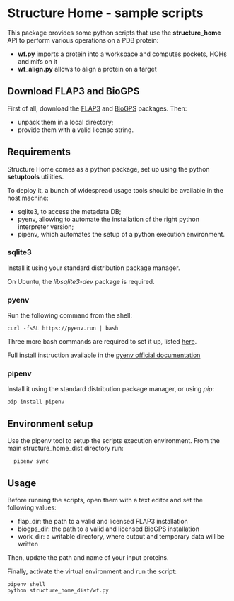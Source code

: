 # Structure Home - sample scripts

This package provides some python scripts that use the **structure_home** API to perform various operations on a PDB protein:

- **wf.py** imports a protein into a workspace and computes pockets, HOHs and mifs on it
- **wf_align.py** allows to align a protein on a target

## Download FLAP3 and BioGPS

First of all, download the [FLAP3](https://download.moldiscovery.com/FLAP3-25.01.32-rhel8.tar.gz)
and [BioGPS](https://download.moldiscovery.com/BioGPS-25.01.14-rhel8.tar.gz) packages. Then:

- unpack them in a local directory;
- provide them with a valid license string.

## Requirements

Structure Home comes as a python package, set up using the python **setuptools** utilities.

To deploy it, a bunch of widespread usage tools should be available in the 
host machine:

- sqlite3, to access the metadata DB;
- pyenv, allowing to automate the installation of the right python interpreter version;
- pipenv, which automates the setup of a python execution environment.

### sqlite3

Install it using your standard distribution package manager. 

On Ubuntu, the *libsqlite3-dev* package is required.

### pyenv

Run the following command from the shell:

```
curl -fsSL https://pyenv.run | bash
```

Three more bash commands are required to set it up, listed [here](https://github.com/pyenv/pyenv?tab=readme-ov-file#bash).

Full install instruction available in the [pyenv official documentation](https://github.com/pyenv/pyenv?tab=readme-ov-file#installation)

### pipenv

Install it using the standard distribution package manager, or using *pip*:

```
pip install pipenv
```

## Environment setup

Use the pipenv tool to setup the scripts execution environment.
From the main structure_home_dist directory run:

```
  pipenv sync
```

## Usage

Before running the scripts, open them with a text editor and set the following values:

- flap_dir: the path to a valid and licensed FLAP3 installation
- biogps_dir: the path to a valid and licensed BioGPS installation
- work_dir: a writable directory, where output and temporary data will be written

Then, update the path and name of your input proteins.

Finally, activate the virtual environment and run the script:

```
pipenv shell
python structure_home_dist/wf.py
```
